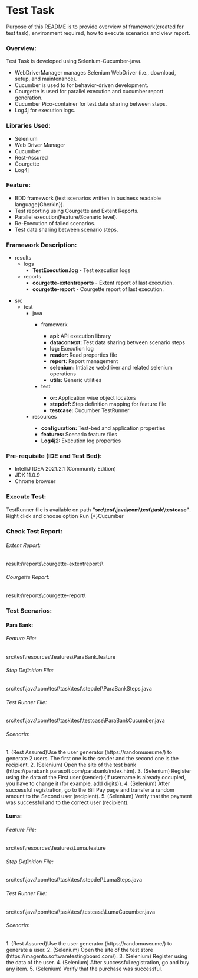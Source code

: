 # Test Task #
Purpose of this README is to provide overview of framework(created for test task), environment required, how
to execute scenarios and view report.
### Overview: ###
Test Task  is developed using Selenium-Cucumber-java.
* WebDriverManager manages Selenium WebDriver (i.e., download, setup, and maintenance).
* Cucumber is used to for behavior-driven development.
* Courgette is used for parallel execution and cucumber report generation.
* Cucumber Pico-container for test data sharing between steps.
* Log4j for execution logs. 
### Libraries Used: ###
* Selenium
* Web Driver Manager
* Cucumber
* Rest-Assured
* Courgette
* Log4j
### Feature: ###
* BDD framework (test scenarios written in business readable language{Gherkin}).
* Test reporting using Courgette and Extent Reports.
* Parallel execution(Feature/Scenario level).
* Re-Execution of failed scenarios.
* Test data sharing between scenario steps.

### Framework Description: ###
<ul id="myUL">
    <li><span class="caret">results</span>
    <ul class="nested">
        <li><span class="caret">logs</span>
        <ul class="nested">
            <li><span class="caret"><strong>TestExecution.log</strong> - Test execution logs</span></li>
        </ul>
        </li>
        <li><span class="caret">reports</span>
        <ul class="nested">
            <li><span class="caret"><strong>courgette-extentreports</strong> - Extent report of last execution.</span></li>
            <li><span class="caret"><strong>courgette-report</strong> - Courgette report of last execution.</span></li>
        </ul>
        </li>
    </ul>
    </li>
</ul>
<ul id="myUL">
    <li><span class="caret">src</span>
        <ul class="nested">
        <li><span class="caret">test</span>
            <ul class="nested">
                <li>java</li>
                <ul class="nested">
                    <li><span class="caret">framework</span></li>
                    <ul class="nested">
                        <li><span class="caret"><strong>api: </strong>API execution library</span></li>
                        <li><span class="caret"><strong>datacontext: </strong>Test data sharing between scenario steps</span></li>
                        <li><span class="caret"><strong>log: </strong>Execution log</span></li>
                        <li><span class="caret"><strong>reader: </strong>Read properties file</span></li>
                        <li><span class="caret"><strong>report: </strong>Report management</span></li>
                        <li><span class="caret"><strong>selenium: </strong>Intialize webdriver and related selenium operations</span></li>
                        <li><span class="caret"><strong>utils: </strong>Generic utilities</span></li>
                    </ul>
                    <li><span class="caret">test</span></li>
                    <ul class="nested">
                        <li><span class="caret"><strong>or: </strong>Application wise object locators</span></li>
                        <li><span class="caret"><strong>stepdef: </strong>Step definition mapping for feature file</span></li>
                        <li><span class="caret"><strong>testcase: </strong>Cucumber TestRunner</span></li>
                    </ul>
                </ul>
                <li>resources</li>
                <ul class="nested">
	                <li><span class="caret"><strong>configuration: </strong>Test-bed and application properties</span></li>
                    <li><span class="caret"><strong>features: </strong>Scenario feature files</span></li>
                    <li><span class="caret"><strong>Log4j2: </strong>Execution log properties</span></li>
                </ul>
            </ul>
        </li>
        </ul>
    </li>
</ul>


### Pre-requisite (IDE and Test Bed): ###
* IntelliJ IDEA 2021.2.1 (Community Edition)
* JDK 11.0.9
* Chrome browser
### Execute Test: ###
TestRunner file is available on path <b>"src\test\java\com\test\task\testcase\"</b>. Right click and choose option Run {*}Cucumber
### Check Test Report: ###
<h6>Extent Report:</h6>results\reports\courgette-extentreports\
<h6>Courgette Report:</h6>results\reports\courgette-report\

### Test Scenarios: ###
<h4>Para Bank:</h4>
<h6>Feature File:</h6> src\test\resources\features\ParaBank.feature
<h6>Step Definition File:</h6> src\test\java\com\test\task\test\stepdef\ParaBankSteps.java
<h6>Test Runner File:</h6> src\test\java\com\test\task\test\testcase\ParaBankCucumber.java
<h6>Scenario:</h6>
1. (Rest Assured)Use the user generator (https://randomuser.me/) to generate 2 users. The first one is the sender and the second one is the recipient.
2. (Selenium) Open the site of the test bank (https://parabank.parasoft.com/parabank/index.htm).
3. (Selenium) Register using the data of the First user (sender) {If username is already occupied, you have to change it (for example, add digits)}.
4. (Selenium) After successful registration, go to the Bill Pay page and transfer a random amount to the Second user (recipient).
5. (Selenium) Verify that the payment was successful and to the correct user (recipient).

<h4>Luma:</h4>
<h6>Feature File:</h6> src\test\resources\features\Luma.feature <br>
<h6>Step Definition File:</h6> src\test\java\com\test\task\test\stepdef\LumaSteps.java <br>
<h6>Test Runner File:</h6> src\test\java\com\test\task\test\testcase\LumaCucumber.java <br>
<h6>Scenario:</h6>
1. (Rest Assured)Use the user generator (https://randomuser.me/) to generate a user.
2. (Selenium) Open the site of the test store (https://magento.softwaretestingboard.com/).
3. (Selenium) Register using the data of the user.
4. (Selenium) After successful registration, go and buy any item.
5. (Selenium) Verify that the purchase was successful.
